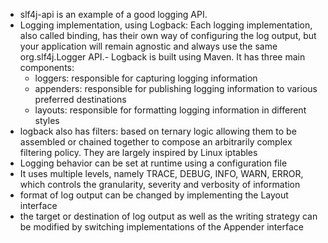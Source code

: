  - slf4j-api is an example of a good logging API. 
 - Logging implementation, using Logback: Each logging implementation, also called binding, has their own way of configuring the log output, but your application will remain agnostic and always use the same org.slf4j.Logger API.- Logback is built using Maven. It has three main components: 
    - loggers: responsible for capturing logging information
    - appenders: responsible for publishing logging information to various preferred destinations
    - layouts: responsible for formatting logging information in different styles
- logback also has filters: based on ternary logic allowing them to be assembled or chained together to compose an arbitrarily complex filtering policy. They are largely inspired by Linux iptables
- Logging behavior can be set at runtime using a configuration file
- It uses multiple levels, namely TRACE, DEBUG, INFO, WARN, ERROR, which controls the granularity, severity and verbosity of information
- format of log output can be changed by implementing the Layout interface
- the target or destination of log output as well as the writing strategy can be modified by switching implementations of the Appender interface
